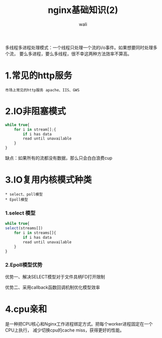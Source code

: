 ﻿---
layout: post
title: nginx基础知识(2)   #标题
tagline: io复用模型
category: nginx      #分类
author: wali    #作者
tag: nginx     #标签
ghurl:        #github url
ghurl_zip:    #github zip下载
comments: true

post_nav: false
---
多线程多进程处理模式：一个线程只处理一个流的i/o事件。如果想要同时处理多个流，
要么多进程，要么多线程，很不幸这两种方法效率不算高。

# 1.常见的http服务
	
	市场上常见的http服务 apache、IIS、GWS	
	
# 2.IO非阻塞模式
```javascript
while true{
	for i in stream[];{
		if i has data
		read until unavailable
	}
}
```
缺点：如果所有的流都没有数据，那么只会白白浪费cup

# 3.IO复用内核模式种类

	* select、poll模型
	* Epoll模型
	
### 1.select 模型

```javascript
while true{
select(streams[])
	for i in streams[]{
		if i has data
		read until unavailable
	}
}
```
	
### 2.Epoll模型优势

优势一、解决SELECT模型对于文件具柄FD打开限制

优势二、采用callback函数回调机制优化模型效率

# 4.cpu亲和

是一种把CPU核心和Nginx工作进程绑定方式。把每个worker进程固定在一个CPU上执行，
减少切换cpu的cache miss，获得更好的性能。
	
	
	
	
	
	
	
	
	
	
	
	
	
	
	
	
	
	
	
	
	
